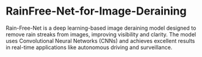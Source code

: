 # RainFree-Net-for-Image-Deraining
Rain-Free-Net is a deep learning-based image deraining model designed to remove rain streaks from images, improving visibility and clarity. The model uses Convolutional Neural Networks (CNNs) and achieves excellent results in real-time applications like autonomous driving and surveillance.
